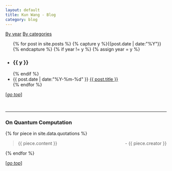 ```yaml
---
layout: default
title: Kun Wang - Blog
category: blog
---
```



<!-- -------------------------------------------------------------- -->
<!-- Two tab pages for classification ----------------------------- -->
<!-- -------------------------------------------------------------- -->
<div class="row">
<a class="button btn-primary" href="/blog/index.html">By year</a>
<a class="button btn-primary" href="/blog/categories.html">By categories</a>
</div>

<!-- -------------------------------------------------------------- -->
<!-- Collection of Nice Blogs ------------------------------------- -->
<!-- -------------------------------------------------------------- -->
<section class="inner">
  <ul class="posts">
    {% for post in site.posts %}
	  {% capture y %}{{post.date | date:"%Y"}}{% endcapture %}
	  {% if year != y %}
		{% assign year = y %}
		<h3><li class="listing-seperator">{{ y }}</li></h3>
	  {% endif %}
	  <li class="listing-item">
		<time datetime="{{ post.date | date:"%Y-%m-%d" }}">{{ post.date | date:"%Y-%m-%d" }}</time>
		<a href="{{ site.url }}{{ post.url }}" title="{{ post.title }}">{{ post.title }}</a>
	  </li>
    {% endfor %}
  </ul>
  <p>[<a href="#top" target="_self"><i>go top</i></a>]</p>
</section>

<br>
<!-- -------------------------------------------------------------- -->
<!-- Collection of Nice Blogs ------------------------------------- -->
<!-- -------------------------------------------------------------- -->
<!-- <section class="inner">
<hr>
<h3>Blogroll</h3><a name="blogs"></a>
<ul>
{% for piece in site.data.blogSites %}
  <div>
    <li> 
	    <p><a href="{{ piece.url }}"><strong><i>{{ piece.title }}</i></strong></a>, 
	    {{ piece.creator }}, {{ piece.description }}
	</li>
  </div>
{% endfor %}
</ul>
<p>[<a href="#top" target="_self"><i>go top</i></a>]</p>
</section> -->
<!-- <br> -->
<!-- -------------------------------------------------------------- -->
<!-- My famous quotes --------------------------------------------- -->
<!-- -------------------------------------------------------------- -->
<section class="inner">
<hr>
<h3>On Quantum Computation</h3><a name="blogs"></a>

{% for piece in site.data.quotations %}
<blockquote>
	<p>{{ piece.content }}<span style="float:right">- {{ piece.creator }}</span></p>
</blockquote>
{% endfor %}

  <p>[<a href="#top" target="_self"><i>go top</i></a>]</p>
</section>

